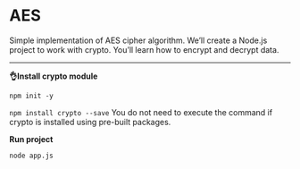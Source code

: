 # AES
Simple implementation of AES cipher algorithm.
We’ll create a Node.js project to work with crypto. You’ll learn how to encrypt and decrypt data.

---
**👌Install crypto module**

`npm init -y`

`npm install crypto --save`
You do not need to execute the command if crypto is installed using pre-built packages.

**Run project**

`node app.js`


